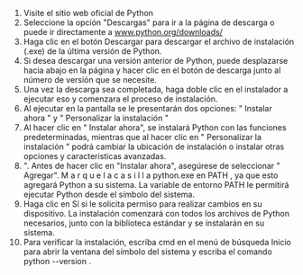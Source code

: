 1) Visite el sitio web oficial de Python
2) Seleccione la opción "Descargas" para ir a la página de descarga o puede
ir directamente a www.python.org/downloads/
3) Haga clic en el botón Descargar para descargar el archivo de instalación 
(.exe) de la última versión de Python.
4) Si desea descargar una versión anterior de Python, puede desplazarse hacia 
abajo en la página y hacer clic en el botón de descarga junto al número de 
versión que se necesite.
5) Una vez la descarga sea completada, haga doble clic en el instalador a
ejecutar eso y comenzara el proceso de instalación.
6) Al ejecutar en la pantalla se le presentarán dos opciones: " Instalar ahora " 
y " Personalizar la instalación "
7) Al hacer clic en " Instalar ahora", se instalará Python con las funciones 
predeterminadas, mientras que al hacer clic en " Personalizar la instalación " 
podrá cambiar la ubicación de instalación o instalar otras opciones y caracteristicas
avanzadas.
8) ". Antes de hacer clic en "Instalar ahora", asegúrese de seleccionar " Agregar".
M a r q u e l a c a s i l l a python.exe en PATH , ya que esto agregará Python a su 
sistema. La variable de entorno PATH le permitirá ejecutar Python desde el símbolo 
del sistema.
9) Haga clic en Sí si le solicita permiso para realizar cambios en su dispositivo. La 
instalación comenzará con todos los archivos de Python necesarios, junto con la 
biblioteca estándar y se instalarán en su sistema.
10) Para verificar la instalación, escriba cmd en el menú de búsqueda Inicio 
para abrir la ventana del símbolo del sistema y escriba el comando python --version . 